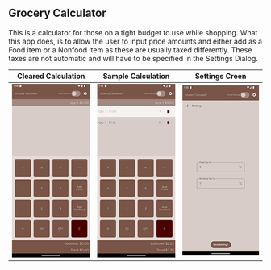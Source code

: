 ## Grocery Calculator

This is a calculator for those on a tight budget to use while shopping. What this app does, is to allow the user to input price amounts and either add as a Food item or a Nonfood item as these are usually taxed differently. These taxes are not automatic and will have to be specified in the Settings Dialog.

|Cleared Calculation|Sample Calculation|Settings Creen|
|:-------------------:|:------------------:|:--------------:|
|<img src="screenshot_cleared.png"/>|<img src ="screenshot_smallCalculation.png"/>|<img src="screenshot_Settings.png"/>|
